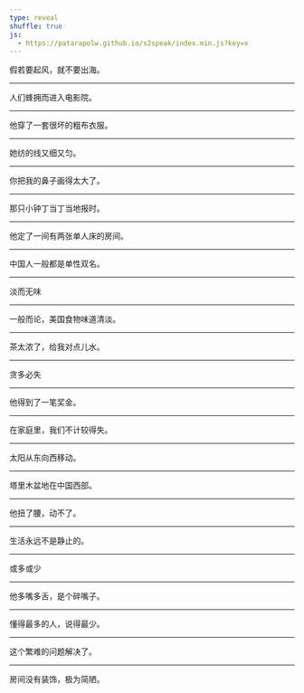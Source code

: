 ```yaml
---
type: reveal
shuffle: true
js:
  - https://patarapolw.github.io/s2speak/index.min.js?key=x
---
```


假若要起风，就不要出海。

---

人们蜂拥而进入电影院。

---

他穿了一套很坏的粗布衣服。

---

她纺的线又细又匀。

---

你把我的鼻子画得太大了。

---

那只小钟丁当丁当地报时。

---

他定了一间有两张单人床的房间。

---

中国人一般都是单性双名。

---

淡而无味

---

一般而论，美国食物味道清淡。

---

茶太浓了，给我对点儿水。

---

贪多必失

---

他得到了一笔奖金。

---

在家庭里，我们不计较得失。

---

太阳从东向西移动。

---

塔里木盆地在中国西部。

---

他扭了腰，动不了。

---

生活永远不是静止的。

---

或多或少

---

他多嘴多舌，是个碎嘴子。

---

懂得最多的人，说得最少。

---

这个繁难的问题解决了。

---

房间没有装饰，极为简陋。
